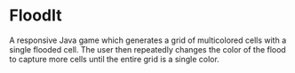 # FloodIt
A responsive Java game which generates a grid of multicolored cells with a single flooded cell. The user then repeatedly changes the color of the flood to capture more cells until the entire grid is a single color.
